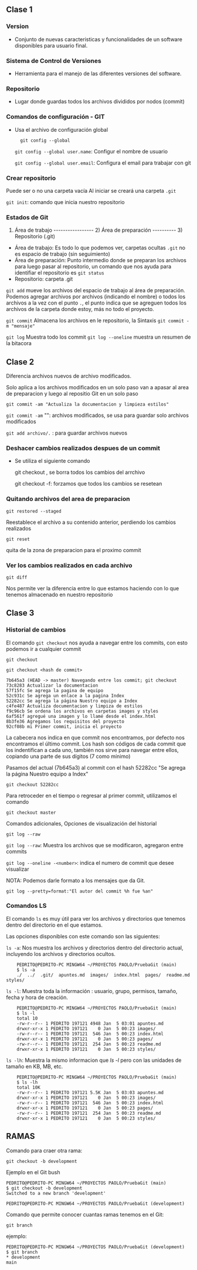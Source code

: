## Clase 1 

### Version
- Conjunto de nuevas caracteristicas y funcionalidades de un software disponibles para usuario final.

### Sistema de Control de Versiones
- Herramienta para el manejo de las diferentes versiones del software.

### Repositorio
- Lugar donde guardas todos los archivos divididos por nodos (commit)

### Comandos de configuración - GIT
- Usa el archivo de configuración global

        git config --global

    `git config --global user.name`:  Configur el nombre de usuario 

    `git config --global user.email`: Configura el email para trabajar con git

### Crear repositorio
Puede ser o no una carpeta vacía
Al iniciar se creará una carpeta `.git`

`git init`: comando que inicia nuestro repositorio

### Estados de Git

1) Área de trabajo  ----------------- 2) Área de preparación ----------  3) Repositorio (.git)

- Área de trabajo: Es todo lo que podemos ver, carpetas ocultas `.git` no es espacio de trabajo (sin seguimiento)   
- Área de preparación: Punto intermedio donde se preparan los archivos para luego pasar al repositorio, un comando que nos ayuda para identifiar el repositorio es `git status`
- Repositorio: carpeta .git

`git add` mueve los archivos del espacio de trabajo al área de preparación. Podemos agregar archivos por archivos (indicando el nombre) o todos los  archivos a la vez con el punto `.`, el punto indica que se agreguen todos los archivos de la carpeta donde estoy, más no todo el proyecto.

`git commit` Almacena los archivos en le repositorio, la Sintaxis `git commit -m "mensaje"`

`git log` Muestra todo los commit
`git log --oneline` muestra un resumen de la bitacora

## Clase 2

Diferencia archivos nuevos de archivo modificados.

Solo aplica a los archivos modificados en un solo paso van a apasar al area de preparacion y luego al repositio Git en un solo paso

    git commit -am "Actualiza la documentacion y limpieza estilos"

`git commit -am` "": archivos modificados, se usa para guardar solo archivos modificados

`git add archivo/.` : para guardar archivos nuevos


### Deshacer cambios realizados despues de un commit
- Se utiliza el siguiente comando

    git checkout <nombre del archivo>, se borra todos los cambios del arrchivo
    
    git checkout -f: forzamos que todos los cambios se resetean

### Quitando archivos del area de preparacion

    git restored --staged

Reestablece el archivo a su contenido anterior, perdiendo los cambios realizados

    git reset

quita de la zona de preparacion para el proximo commit

### Ver los cambios realizados en cada archivo

    git diff

Nos permite ver la diferencia entre lo que estamos haciendo con lo que tenemos almacenado en nuestro repositorio

## Clase 3

### Historial de cambios

El comando `git checkout` nos ayuda a navegar entre los commits, con esto podemos ir a cualquier commit

    git checkout 

    git checkout <hash de commit>

    7b645a3 (HEAD -> master) Navegando entre los commit; git checkout
    73c8283 Actualizar la documentacion
    57f15fc Se agrega la pagina de equipo
    52c931c Se agrega un enlace a la pagina Index
    52282cc Se agrega la página Nuestro equipo a Index
    c4fe487 Actualiza documentacion y limpiza de estilos
    f9c96cb Se ordena los archivos en carpetas images y styles
    6af561f agregué una imagen y lo llamé desde el index.html
    8b3fe36 Agregamos los requisitos del proyecto
    92cf08b mi Primer commit, inicia el proyecto
 

 La cabecera nos indica en que commit nos encontramos, por defecto nos encontramos el último commit.
 Los hash son códigos de cada commit que los indentifican a cada uno, también nos sirve para navegar entre ellos, copiando una parte de sus dígitos (7 como mínimo)

Pasamos del actual (7b645a3) al commit con el hash 52282cc "Se agrega la página Nuestro equipo a Index"

    git checkout 52282cc


Para retroceder en el tiempo o regresar al primer commit, utilizamos el comando

    git checkout master


Comandos adicionales, Opciones de visualización del historial

    git log --raw

`git log --raw`: Muestra los archivos que se modificaron, agregaron entre commits

`git log --oneline -<number>`: indica el numero de commit que desee visualizar


NOTA: Podemos darle formato a los mensajes que da Git.

    git log --pretty=format:"El autor del commit %h fue %an"


### Comandos LS

El comando `ls` es muy útil para ver los archivos y directorios que tenemos dentro del directorio en el que estamos.

Las opciones disponibles con este comando son las siguientes:

`ls -a`: Nos muestra los archivos y directorios dentro del directorio actual, incluyendo los archivos y directorios ocultos.

        PEDRITO@PEDRITO-PC MINGW64 ~/PROYECTOS PAOLO/PruebaGit (main)
        $ ls -a
        ./  ../  .git/  apuntes.md  images/  index.html  pages/  readme.md  styles/


`ls -l`: Muestra toda la información : usuario, grupo, permisos, tamaño, fecha y hora de creación.

        PEDRITO@PEDRITO-PC MINGW64 ~/PROYECTOS PAOLO/PruebaGit (main)
        $ ls -l
        total 10
        -rw-r--r-- 1 PEDRITO 197121 4948 Jan  5 03:01 apuntes.md
        drwxr-xr-x 1 PEDRITO 197121    0 Jan  5 00:23 images/
        -rw-r--r-- 1 PEDRITO 197121  546 Jan  5 00:23 index.html
        drwxr-xr-x 1 PEDRITO 197121    0 Jan  5 00:23 pages/
        -rw-r--r-- 1 PEDRITO 197121  254 Jan  5 00:23 readme.md
        drwxr-xr-x 1 PEDRITO 197121    0 Jan  5 00:23 styles/


`ls -lh`: Muestra la mismo informacion que *ls -l* pero con las unidades de tamaño en KB, MB, etc.

        PEDRITO@PEDRITO-PC MINGW64 ~/PROYECTOS PAOLO/PruebaGit (main)
        $ ls -lh
        total 10K
        -rw-r--r-- 1 PEDRITO 197121 5.5K Jan  5 03:03 apuntes.md
        drwxr-xr-x 1 PEDRITO 197121    0 Jan  5 00:23 images/
        -rw-r--r-- 1 PEDRITO 197121  546 Jan  5 00:23 index.html
        drwxr-xr-x 1 PEDRITO 197121    0 Jan  5 00:23 pages/
        -rw-r--r-- 1 PEDRITO 197121  254 Jan  5 00:23 readme.md
        drwxr-xr-x 1 PEDRITO 197121    0 Jan  5 00:23 styles/


## RAMAS

Comando para craer otra rama:

    git checkout -b development


Ejemplo en el Git bush

    PEDRITO@PEDRITO-PC MINGW64 ~/PROYECTOS PAOLO/PruebaGit (main)
    $ git checkout -b development
    Switched to a new branch 'development'

    PEDRITO@PEDRITO-PC MINGW64 ~/PROYECTOS PAOLO/PruebaGit (development)


Comando que permite conocer cuantas ramas tenemos en el Git:

    git branch


ejemplo:

    
    PEDRITO@PEDRITO-PC MINGW64 ~/PROYECTOS PAOLO/PruebaGit (development)
    $ git branch
    * development
    main
